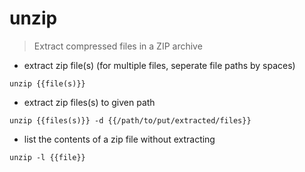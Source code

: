 # unzip

> Extract compressed files in a ZIP archive

- extract zip file(s) (for multiple files, seperate file paths by spaces)

`unzip {{file(s)}}`

- extract zip files(s) to given path

`unzip {{files(s)}} -d {{/path/to/put/extracted/files}}`

- list the contents of a zip file without extracting

`unzip -l {{file}}`

